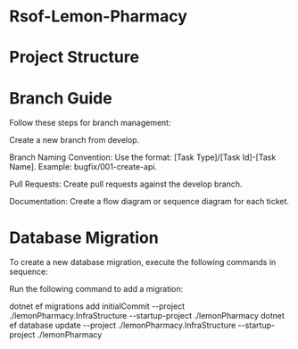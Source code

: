 # Rsof-Lemon-Pharmacy
# Project Structure
# Branch Guide
Follow these steps for branch management:

Create a new branch from develop.

Branch Naming Convention:
Use the format: [Task Type]/[Task Id]-[Task Name].
Example: bugfix/001-create-api.

Pull Requests:
Create pull requests against the develop branch.

Documentation:
Create a flow diagram or sequence diagram for each ticket.

# Database Migration
To create a new database migration, execute the following commands in sequence:

Run the following command to add a migration:

dotnet ef migrations add initialCommit --project ./lemonPharmacy.InfraStructure --startup-project ./lemonPharmacy
dotnet ef database update --project ./lemonPharmacy.InfraStructure --startup-project ./lemonPharmacy



